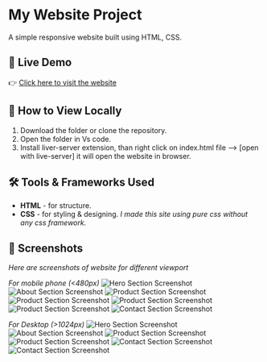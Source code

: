 # My Website Project

A simple responsive website built using HTML, CSS.

## 🔗 Live Demo

👉 [Click here to visit the website](https://preeminent-parfait-a411d9.netlify.app/)

## 📖 How to View Locally

1. Download the folder or clone the repository.
2. Open the folder in Vs code.
3. Install liver-server extension, than right click on index.html file --> [open with live-server] it will open the website in browser.

## 🛠️ Tools & Frameworks Used

- **HTML** - for structure.
- **CSS** - for styling & designing.
  _I made this site using pure css without any css framework._

## 📸 Screenshots

_Here are screenshots of website for different viewport_

_For mobile phone (<480px)_
![Hero Section Screenshot](/screenshots/Mobile%20view/mobile-1.jpg)
![About Section Screenshot](/screenshots/Mobile%20view/mobile-2.jpg)
![Product Section Screenshot](/screenshots/Mobile%20view/mobile-3.jpg)
![Product Section Screenshot](/screenshots/Mobile%20view/mobile-4.jpg)
![Product Section Screenshot](/screenshots/Mobile%20view/mobile-5.jpg)
![Product Section Screenshot](/screenshots/Mobile%20view/mobile-6.jpg)
![Contact Section Screenshot](/screenshots/Mobile%20view/mobile-7.jpg)

_For Desktop (>1024px)_
![Hero Section Screenshot](/screenshots/Desktop%20view/desktop-1.png)
![About Section Screenshot](/screenshots/Desktop%20view/desktop-2.png)
![Product Section Screenshot](/screenshots/Desktop%20view/desktop-3.png)
![Product Section Screenshot](/screenshots/Desktop%20view/desktop-4.png)
![Contact Section Screenshot](/screenshots/Desktop%20view/desktop-5.png)
![Contact Section Screenshot](/screenshots/Desktop%20view/desktop-6.png)
